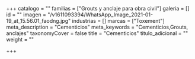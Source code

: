 +++
catalogo = ""
familias = ["Grouts y anclaje para obra civil"]
galeria = []
id = ""
imagen = "/v1611093394/WhatsApp_Image_2021-01-19_at_15.56.01_faodng.jpg"
industrias = []
marcas = ["Toxement"]
meta_description = "Cementicios"
meta_keywords = "Cementicios,Grouts, anclajes"
taxonomyCover = false
title = "Cementicios"
titulo_adicional = ""
weight = ""

+++
